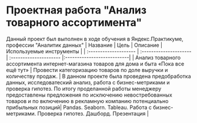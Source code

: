 # Проектная работа "Анализ товарного ассортимента"
Данный проект был выполнен в ходе обучения в Яндекс.Практикуме, профессии "Аналитик данных" 
| Название | Цель | Описание | Используемые инструменты |
| :-------------------- | :---------------------| :--------------------- |:---------------------------|
| Анализ товарного ассортимента интернет-магазина товаров для дома и быта «Пока все ещё тут»   | Провести категоризацию товаров по доле выручки и количеству продаж.  | В данном проекте была проведена предобработка данных, исследоватеский анализ, работа с бизнес-метриками и проверка гипотез. По итогу проделанной работы менеджеру предоставлены предложения по исключению невостребованных товаров и по включению в рекламную компанию потенциально прибыльных позиций| Pandas. Seaborn. Tableau. Работа с бизнес-метриками. Проверка гипотез. Дашборд. Презентация |

